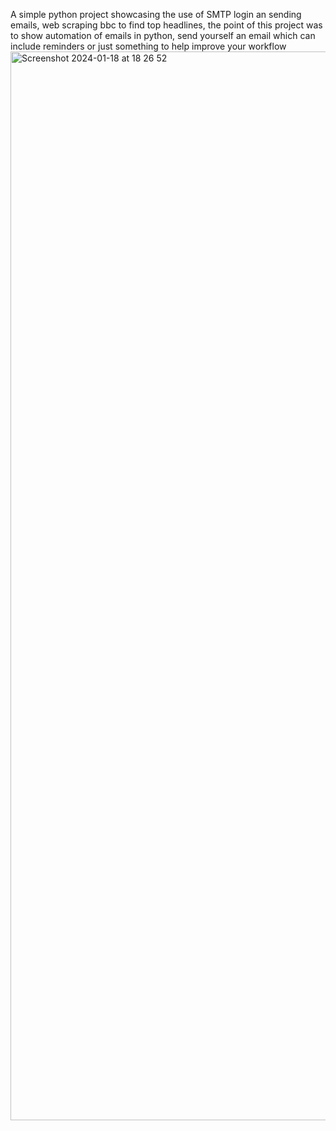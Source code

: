 A simple python project showcasing the use of SMTP login an sending emails, web scraping bbc to find top headlines, the point of this project was to show automation of emails in python, send yourself an email which can include reminders or just something to help improve your workflow
<img width="1710" alt="Screenshot 2024-01-18 at 18 26 52" src="https://github.com/poshie0456/emailAutoMation/assets/87022737/ac987946-c459-4ab2-a102-eb71bc5cab72">
